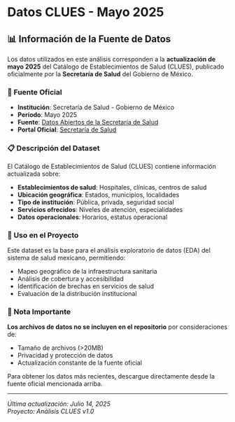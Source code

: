 # Datos CLUES - Mayo 2025

## 📊 Información de la Fuente de Datos

Los datos utilizados en este análisis corresponden a la **actualización de mayo 2025** del Catálogo de Establecimientos de Salud (CLUES), publicado oficialmente por la **Secretaría de Salud** del Gobierno de México.

### 🔗 Fuente Oficial

- **Institución**: Secretaría de Salud - Gobierno de México
- **Período**: Mayo 2025
- **Fuente**: [Datos Abiertos de la Secretaría de Salud](https://datos.gob.mx/busca/dataset/catalogo-de-establecimientos-de-salud-clues)
- **Portal Oficial**: [Secretaría de Salud](https://www.gob.mx/salud)

### 📋 Descripción del Dataset

El Catálogo de Establecimientos de Salud (CLUES) contiene información actualizada sobre:

- **Establecimientos de salud**: Hospitales, clínicas, centros de salud
- **Ubicación geográfica**: Estados, municipios, localidades  
- **Tipo de institución**: Pública, privada, seguridad social
- **Servicios ofrecidos**: Niveles de atención, especialidades
- **Datos operacionales**: Horarios, estatus operacional

### 🚀 Uso en el Proyecto

Este dataset es la base para el análisis exploratorio de datos (EDA) del sistema de salud mexicano, permitiendo:

- Mapeo geográfico de la infraestructura sanitaria
- Análisis de cobertura y accesibilidad
- Identificación de brechas en servicios de salud
- Evaluación de la distribución institucional

### 📝 Nota Importante

**Los archivos de datos no se incluyen en el repositorio** por consideraciones de:
- Tamaño de archivos (>20MB)
- Privacidad y protección de datos
- Actualización constante de la fuente oficial

Para obtener los datos más recientes, descargue directamente desde la fuente oficial mencionada arriba.

---
*Última actualización: Julio 14, 2025*  
*Proyecto: Análisis CLUES v1.0* 